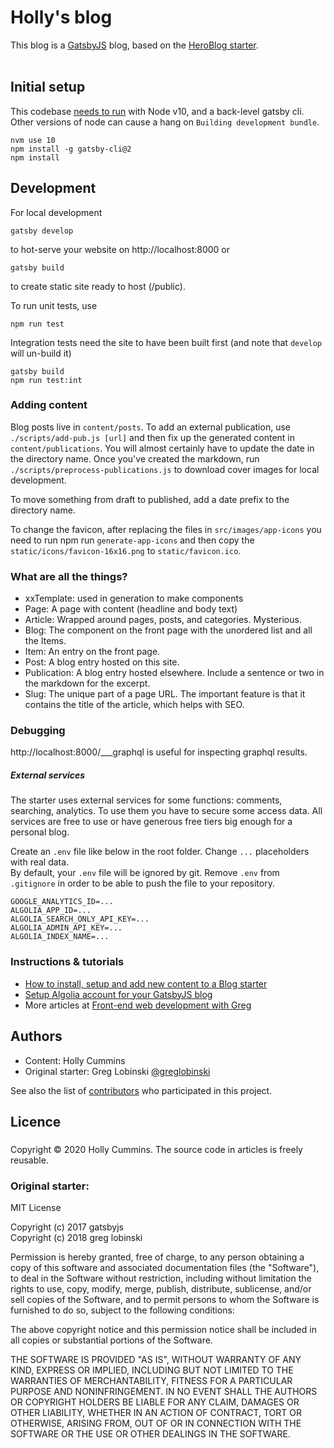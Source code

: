 # Holly's blog

This blog is a [GatsbyJS](https://www.gatsbyjs.org/) blog, based on the [HeroBlog starter](<(https://gatsby-starter-hero-blog.greglobinski.com/)>). <br /><br />

## Initial setup

This codebase [needs to run](https://github.com/greglobinski/gatsby-starter-hero-blog/issues/67) with Node v10, and a back-level gatsby cli. Other versions of node can cause a hang on `Building development bundle`.

```
nvm use 10
npm install -g gatsby-cli@2
npm install
```

## Development

For local development

```text
gatsby develop
```

to hot-serve your website on http://localhost:8000 or

```text
gatsby build
```

to create static site ready to host (/public).

To run unit tests, use

```text
npm run test
```

Integration tests need the site to have been built first (and note that `develop` will un-build it)

```text
gatsby build
npm run test:int
```

### Adding content

Blog posts live in `content/posts`.
To add an external publication, use `./scripts/add-pub.js [url]` and then fix up the generated content in `content/publications`. You will almost certainly have to update the date in the directory name. Once you've created the markdown, run `./scripts/preprocess-publications.js` to download cover images for local development.

To move something from draft to published, add a date prefix to the directory name.

To change the favicon, after replacing the files in `src/images/app-icons` you need to run npm run `generate-app-icons` and then copy the `static/icons/favicon-16x16.png` to `static/favicon.ico`.

### What are all the things?

- xxTemplate: used in generation to make components
- Page: A page with content (headline and body text)
- Article: Wrapped around pages, posts, and categories. Mysterious.
- Blog: The component on the front page with the unordered list and all the Items.
- Item: An entry on the front page.
- Post: A blog entry hosted on this site.
- Publication: A blog entry hosted elsewhere. Include a sentence or two in the markdown for the excerpt.
- Slug: The unique part of a page URL. The important feature is that it contains the title of the article, which helps with SEO.

### Debugging

http://localhost:8000/___graphql is useful for inspecting graphql results.

##### External services

The starter uses external services for some functions: comments, searching, analytics. To use them you have to secure some access data. All services are free to use or have generous free tiers big enough for a personal blog.

Create an `.env` file like below in the root folder. Change `...` placeholders with real data.
<br />By default, your `.env` file will be ignored by git. Remove `.env` from `.gitignore` in order to be able to push the file to your repository.

```text
GOOGLE_ANALYTICS_ID=...
ALGOLIA_APP_ID=...
ALGOLIA_SEARCH_ONLY_API_KEY=...
ALGOLIA_ADMIN_API_KEY=...
ALGOLIA_INDEX_NAME=...
```

### Instructions & tutorials

- [How to install, setup and add new content to a Blog starter](https://dev.greglobinski.com/install-blog-starter/)
- [Setup Algolia account for your GatsbyJS blog](https://dev.greglobinski.com/setup-algolia-account/)
- More articles at [Front-end web development with Greg](https://dev.greglobinski.com/)

## Authors

- Content: Holly Cummins
- Original starter: Greg Lobinski [@greglobinski](https://github.com/greglobinski)

See also the list of [contributors](https://github.com/greglobinski/gatsby-starter-personal-blog/graphs/contributors) who participated in this project.

## Licence

###

Copyright © 2020 Holly Cummins. The source code in articles is freely reusable.

### Original starter:

MIT License

Copyright (c) 2017 gatsbyjs <br />Copyright (c) 2018 greg lobinski

Permission is hereby granted, free of charge, to any person obtaining a copy of this software and associated documentation files (the "Software"), to deal in the Software without restriction, including without limitation the rights to use, copy, modify, merge, publish, distribute, sublicense, and/or sell
copies of the Software, and to permit persons to whom the Software is furnished to do so, subject to the following conditions:

The above copyright notice and this permission notice shall be included in all copies or substantial portions of the Software.

THE SOFTWARE IS PROVIDED "AS IS", WITHOUT WARRANTY OF ANY KIND, EXPRESS OR IMPLIED, INCLUDING BUT NOT LIMITED TO THE WARRANTIES OF MERCHANTABILITY, FITNESS FOR A PARTICULAR PURPOSE AND NONINFRINGEMENT. IN NO EVENT SHALL THE AUTHORS OR COPYRIGHT HOLDERS BE LIABLE FOR ANY CLAIM, DAMAGES OR OTHER LIABILITY, WHETHER IN AN ACTION OF CONTRACT, TORT OR OTHERWISE, ARISING FROM, OUT OF OR IN CONNECTION WITH THE SOFTWARE OR THE USE OR OTHER DEALINGS IN THE SOFTWARE.
